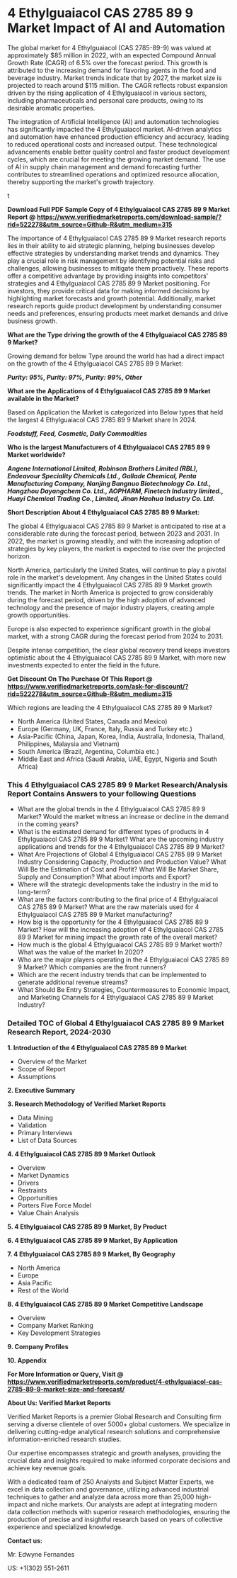 <meta name="title" content="Global 4 Ethylguaiacol CAS 2785 89 9 Market Impact of AI and Automation"><meta name="description" content="The global market for 4 Ethylguaiacol (CAS 2785-89-9) was valued at approximately $85 million in 2022, with an expected Compound Annual Growth Rate (CAGR) of 6.5% over"><meta name="title" content="4 Ethylguaiacol CAS 2785 89 9 Market Size, Share, Scope, Trends, Growth, Opportunities, Analysis, Forecast"><h1>4 Ethylguaiacol CAS 2785 89 9 Market Impact of AI and Automation</h1><p>The global market for 4 Ethylguaiacol (CAS 2785-89-9) was valued at approximately $85 million in 2022, with an expected Compound Annual Growth Rate (CAGR) of 6.5% over the forecast period. This growth is attributed to the increasing demand for flavoring agents in the food and beverage industry. Market trends indicate that by 2027, the market size is projected to reach around $115 million. The CAGR reflects robust expansion driven by the rising application of 4 Ethylguaiacol in various sectors, including pharmaceuticals and personal care products, owing to its desirable aromatic properties.</p><p>The integration of Artificial Intelligence (AI) and automation technologies has significantly impacted the 4 Ethylguaiacol market. AI-driven analytics and automation have enhanced production efficiency and accuracy, leading to reduced operational costs and increased output. These technological advancements enable better quality control and faster product development cycles, which are crucial for meeting the growing market demand. The use of AI in supply chain management and demand forecasting further contributes to streamlined operations and optimized resource allocation, thereby supporting the market's growth trajectory.</p>t</p><p id="" class=""><strong>Download Full PDF Sample Copy of 4 Ethylguaiacol CAS 2785 89 9 Market Report @ <a href="https://www.verifiedmarketreports.com/download-sample/?rid=522278&utm_source=Github-R&utm_medium=315" target="_blank">https://www.verifiedmarketreports.com/download-sample/?rid=522278&utm_source=Github-R&utm_medium=315</a></strong></p><p>The importance of&nbsp;4 Ethylguaiacol CAS 2785 89 9 Market research reports lies in their ability to aid strategic planning, helping businesses develop effective strategies by understanding market trends and dynamics. They play a crucial role in risk management by identifying potential risks and challenges, allowing businesses to mitigate them proactively. These reports offer a competitive advantage by providing insights into competitors' strategies and 4 Ethylguaiacol CAS 2785 89 9 Market positioning. For investors, they provide critical data for making informed decisions by highlighting market forecasts and growth potential. Additionally, market research reports guide product development by understanding consumer needs and preferences, ensuring products meet market demands and drive business growth.</p><p><strong>What are the&nbsp;Type driving the growth of the 4 Ethylguaiacol CAS 2785 89 9 Market?</strong></p><p id="" class="">Growing demand for below Type around the world has had a direct impact on the growth of the 4 Ethylguaiacol CAS 2785 89 9 Market:</p><em><strong>Purity: 95%, Purity: 97%, Purity: 99%, Other</strong></em></p><strong>What are the&nbsp;Applications&nbsp;of 4 Ethylguaiacol CAS 2785 89 9 Market available in the Market?</strong></p><p id="" class="">Based on Application the Market is categorized into Below types that held the largest 4 Ethylguaiacol CAS 2785 89 9 Market share In 2024.</p><em><strong>Foodstuff, Feed, Cosmetic, Daily Commodities</strong></em></p><strong>Who is the largest Manufacturers of 4 Ethylguaiacol CAS 2785 89 9 Market worldwide?</strong></p><p><em><strong>Angene International Limited, Robinson Brothers Limited (RBL), Endeavour Speciality Chemicals Ltd., Gallade Chemical, Penta Manufacturing Company, Nanjing Bangnuo Biotechnology Co. Ltd., Hangzhou Dayangchem Co. Ltd., AOPHARM, Finetech Industry limited., Huayi Chemical Trading Co., Limited, Jinan Haohua Industry Co. Ltd.</strong></em></p><p id="" class=""><strong>Short Description About 4 Ethylguaiacol CAS 2785 89 9 Market:</strong></p><p>The global 4 Ethylguaiacol CAS 2785 89 9 Market is anticipated to rise at a considerable rate during the forecast period, between 2023 and 2031. In 2022, the market is growing steadily, and with the increasing adoption of strategies by key players, the market is expected to rise over the projected horizon.</p><p>North America, particularly the United States, will continue to play a pivotal role in the market's development. Any changes in the United States could significantly impact the 4 Ethylguaiacol CAS 2785 89 9 Market growth trends. The market in North America is projected to grow considerably during the forecast period, driven by the high adoption of advanced technology and the presence of major industry players, creating ample growth opportunities.</p><p>Europe is also expected to experience significant growth in the global market, with a strong CAGR during the forecast period from 2024 to 2031.</p><p>Despite intense competition, the clear global recovery trend keeps investors optimistic about the 4 Ethylguaiacol CAS 2785 89 9 Market, with more new investments expected to enter the field in the future.</p><p id="" class=""><strong>Get Discount On The Purchase Of This Report @ <a href="https://www.verifiedmarketreports.com/ask-for-discount/?rid=522278&utm_source=Github-R&utm_medium=315" target="_blank">https://www.verifiedmarketreports.com/ask-for-discount/?rid=522278&utm_source=Github-R&utm_medium=315</a></strong></p>Which regions are leading the 4 Ethylguaiacol CAS 2785 89 9 Market?</p><ul><li>North America (United States, Canada and Mexico)</li><li>Europe (Germany, UK, France, Italy, Russia and Turkey etc.)</li><li>Asia-Pacific (China, Japan, Korea, India, Australia, Indonesia, Thailand, Philippines, Malaysia and Vietnam)</li><li>South America (Brazil, Argentina, Columbia etc.)</li><li>Middle East and Africa (Saudi Arabia, UAE, Egypt, Nigeria and South Africa)</li></ul><h3 id="" class="">This 4 Ethylguaiacol CAS 2785 89 9 Market Research/Analysis Report Contains Answers to your following Questions</h3><ul><li>What are the global trends in the 4 Ethylguaiacol CAS 2785 89 9 Market? Would the market witness an increase or decline in the demand in the coming years?</li><li>What is the estimated demand for different types of products in 4 Ethylguaiacol CAS 2785 89 9 Market? What are the upcoming industry applications and trends for the 4 Ethylguaiacol CAS 2785 89 9 Market?</li><li>What Are Projections of Global 4 Ethylguaiacol CAS 2785 89 9 Market Industry Considering Capacity, Production and Production Value? What Will Be the Estimation of Cost and Profit? What Will Be Market Share, Supply and Consumption? What about imports and Export?</li><li>Where will the strategic developments take the industry in the mid to long-term?</li><li>What are the factors contributing to the final price of 4 Ethylguaiacol CAS 2785 89 9 Market? What are the raw materials used for 4 Ethylguaiacol CAS 2785 89 9 Market manufacturing?</li><li>How big is the opportunity for the 4 Ethylguaiacol CAS 2785 89 9 Market? How will the increasing adoption of 4 Ethylguaiacol CAS 2785 89 9 Market for mining impact the growth rate of the overall market?</li><li>How much is the global 4 Ethylguaiacol CAS 2785 89 9 Market worth? What was the value of the market In 2020?</li><li>Who are the major players operating in the 4 Ethylguaiacol CAS 2785 89 9 Market? Which companies are the front runners?</li><li>Which are the recent industry trends that can be implemented to generate additional revenue streams?</li><li>What Should Be Entry Strategies, Countermeasures to Economic Impact, and Marketing Channels for 4 Ethylguaiacol CAS 2785 89 9 Market Industry?</li></ul><h3 id="" class="">Detailed TOC of Global 4 Ethylguaiacol CAS 2785 89 9 Market Research Report, 2024-2030</h3><p id="" class=""><strong>1. Introduction of the 4 Ethylguaiacol CAS 2785 89 9 Market</strong></p><ul><li>Overview of the Market</li><li>Scope of Report</li><li>Assumptions</li></ul><p id="" class=""><strong>2. Executive Summary</strong></p><p id="" class=""><strong>3. Research Methodology of Verified Market Reports</strong></p><ul><li>Data Mining</li><li>Validation</li><li>Primary Interviews</li><li>List of Data Sources</li></ul><p id="" class=""><strong>4. 4 Ethylguaiacol CAS 2785 89 9 Market Outlook</strong></p><ul><li>Overview</li><li>Market Dynamics</li><li>Drivers</li><li>Restraints</li><li>Opportunities</li><li>Porters Five Force Model</li><li>Value Chain Analysis</li></ul><p id="" class=""><strong>5. 4 Ethylguaiacol CAS 2785 89 9 Market, By Product</strong></p><p id="" class=""><strong>6. 4 Ethylguaiacol CAS 2785 89 9 Market, By Application</strong></p><p id="" class=""><strong>7. 4 Ethylguaiacol CAS 2785 89 9 Market, By Geography</strong></p><ul><li>North America</li><li>Europe</li><li>Asia Pacific</li><li>Rest of the World</li></ul><p id="" class=""><strong>8. 4 Ethylguaiacol CAS 2785 89 9 Market Competitive Landscape</strong></p><ul><li>Overview</li><li>Company Market Ranking</li><li>Key Development Strategies</li></ul><p id="" class=""><strong>9. Company Profiles</strong></p><p id="" class=""><strong>10. Appendix</strong></p><p id="" class=""><strong>For More Information or Query, Visit @ <a href="https://www.verifiedmarketreports.com/product/4-ethylguaiacol-cas-2785-89-9-market-size-and-forecast/" target="_blank">https://www.verifiedmarketreports.com/product/4-ethylguaiacol-cas-2785-89-9-market-size-and-forecast/</a></strong></p><p id="" class=""><strong>About Us: Verified Market Reports</strong></p><p id="" class="">Verified Market Reports is a premier Global Research and Consulting firm serving a diverse clientele of over 5000+ global customers. We specialize in delivering cutting-edge analytical research solutions and comprehensive information-enriched research studies.</p><p id="" class="">Our expertise encompasses strategic and growth analyses, providing the crucial data and insights required to make informed corporate decisions and achieve key revenue goals.</p><p id="" class="">With a dedicated team of 250 Analysts and Subject Matter Experts, we excel in data collection and governance, utilizing advanced industrial techniques to gather and analyze data across more than 25,000 high-impact and niche markets. Our analysts are adept at integrating modern data collection methods with superior research methodologies, ensuring the production of precise and insightful research based on years of collective experience and specialized knowledge.</p><p id="" class=""><strong>Contact us:</strong></p><p id="" class="">Mr. Edwyne Fernandes</p><p id="" class="">US: +1(302) 551-2611</p>